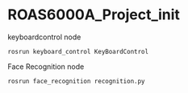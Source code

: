# ROAS6000A_Project_init

keyboardcontrol node

``` 
rosrun keyboard_control KeyBoardControl
```

Face Recognition node

``` 
rosrun face_recognition recognition.py
```
